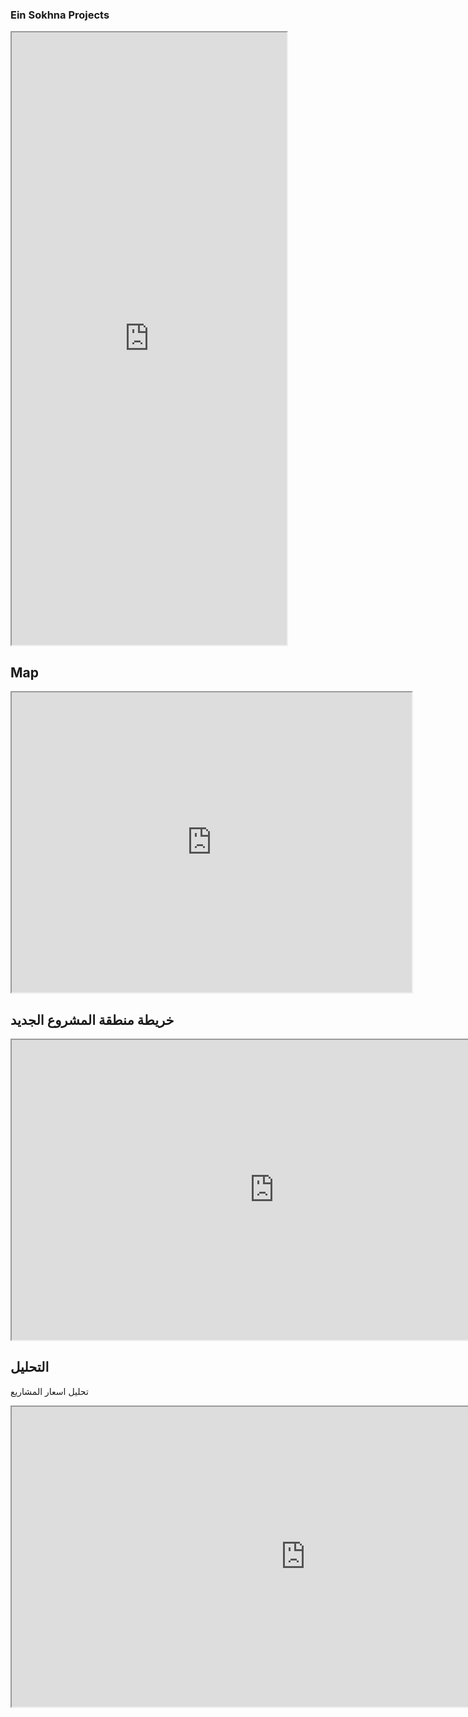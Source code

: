 ### Ein Sokhna Projects
<iframe src="https://docs.google.com/spreadsheets/d/1fZUQb8USx_2UvKAhWl6D3uMI6ega1YYEves3wXCxxog/edit#gid=0" width="440" height="980"></iframe>

## Map
<iframe src="https://www.google.com/maps/d/embed?mid=1tf2QF4gb3HtwodAP9akl8tg7KmQNZMTH" width="640" height="480"></iframe>

## خريطة منطقة المشروع الجديد
<iframe src="https://nour-rabea.github.io/leaflet-map-simple/" width="840" height="480"></iframe>

## التحليل
تحليل اسعار المشاريع
<iframe src="https://nour-rabea.github.io/chartjs-bar./" width="940" height="480"></iframe>
